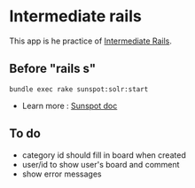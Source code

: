 Intermediate rails 
==============

This app is he practice of [Intermediate Rails](http://railsbridge-docs-zh-tw.herokuapp.com/intermediate-rails/).


Before "rails s"
----------------
	
	bundle exec rake sunspot:solr:start

* Learn more : [Sunspot doc](https://github.com/sunspot/sunspot)


To do
----------------
* category id should fill in board when created
* user/id to show user's board and comment
* show error messages 
